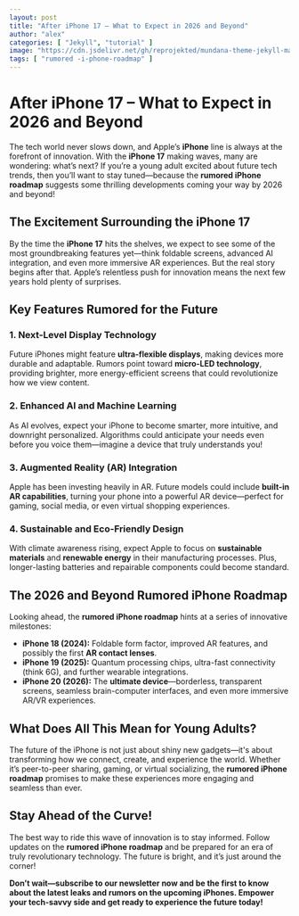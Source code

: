 ```yaml
---
layout: post
title: "After iPhone 17 – What to Expect in 2026 and Beyond"
author: "alex"
categories: [ "Jekyll", "tutorial" ]
image: "https://cdn.jsdelivr.net/gh/reprojekted/mundana-theme-jekyll-master@main/assets/images/ai-in-finance.jpeg"
tags: [ "rumored -i-phone‌-roadmap" ]
---
```


# After iPhone 17 – What to Expect in 2026 and Beyond

The tech world never slows down, and Apple’s **iPhone** line is always at the forefront of innovation. With the **iPhone 17** making waves, many are wondering: what’s next? If you’re a young adult excited about future tech trends, then you’ll want to stay tuned—because the **rumored ‌iPhone‌ roadmap** suggests some thrilling developments coming your way by 2026 and beyond!

## The Excitement Surrounding the **iPhone 17**

By the time the **iPhone 17** hits the shelves, we expect to see some of the most groundbreaking features yet—think foldable screens, advanced AI integration, and even more immersive AR experiences. But the real story begins after that. Apple’s relentless push for innovation means the next few years hold plenty of surprises.

## Key Features Rumored for the Future 

### 1. **Next-Level Display Technology**

Future iPhones might feature **ultra-flexible displays**, making devices more durable and adaptable. Rumors point toward **micro-LED technology**, providing brighter, more energy-efficient screens that could revolutionize how we view content.

### 2. **Enhanced AI and Machine Learning**

As AI evolves, expect your iPhone to become smarter, more intuitive, and downright personalized. Algorithms could anticipate your needs even before you voice them—imagine a device that truly understands you!

### 3. **Augmented Reality (AR) Integration**

Apple has been investing heavily in AR. Future models could include **built-in AR capabilities**, turning your phone into a powerful AR device—perfect for gaming, social media, or even virtual shopping experiences.

### 4. **Sustainable and Eco-Friendly Design**

With climate awareness rising, expect Apple to focus on **sustainable materials** and **renewable energy** in their manufacturing processes. Plus, longer-lasting batteries and repairable components could become standard.

## The 2026 and Beyond **Rumored ‌iPhone‌ Roadmap**

Looking ahead, the **rumored ‌iPhone‌ roadmap** hints at a series of innovative milestones:

- **iPhone 18 (2024):** Foldable form factor, improved AR features, and possibly the first **AR contact lenses**.
- **iPhone 19 (2025):** Quantum processing chips, ultra-fast connectivity (think 6G), and further wearable integrations.
- **iPhone 20 (2026):** The **ultimate device**—borderless, transparent screens, seamless brain-computer interfaces, and even more immersive AR/VR experiences.

## What Does All This Mean for Young Adults?

The future of the iPhone is not just about shiny new gadgets—it's about transforming how we connect, create, and experience the world. Whether it’s peer-to-peer sharing, gaming, or virtual socializing, the **rumored ‌iPhone‌ roadmap** promises to make these experiences more engaging and seamless than ever.

## Stay Ahead of the Curve!

The best way to ride this wave of innovation is to stay informed. Follow updates on the **rumored ‌iPhone‌ roadmap** and be prepared for an era of truly revolutionary technology. The future is bright, and it’s just around the corner!

**Don’t wait—subscribe to our newsletter now and be the first to know about the latest leaks and rumors on the upcoming iPhones. Empower your tech-savvy side and get ready to experience the future today!**